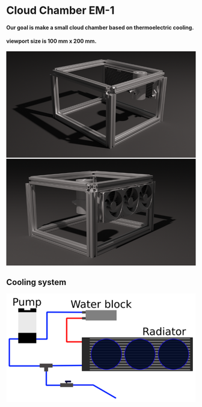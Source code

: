 # Cloud Chamber EM-1

#### Our goal is make a small cloud chamber based on thermoelectric cooling.
#### viewport size is 100 mm x 200 mm.

![image](CAD/images/cloud_chamber_front.png "Cloud Chamber visualization (front)")
![image](CAD/images/cloud_chamber_back.png "Cloud Chamber visualization (back)")

## Cooling system
![Image](documents/inkscape_schema.svg "Cooling system")
